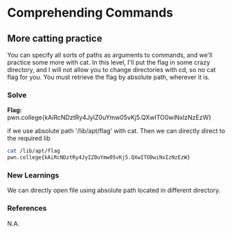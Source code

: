 # Comprehending Commands

## More catting practice

You can specify all sorts of paths as arguments to commands, and we'll practice some more with cat. In this level, I'll put the flag in some crazy directory, and I will not allow you to change directories with cd, so no cat flag for you. You must retrieve the flag by absolute path, wherever it is.

### Solve
**Flag:** pwn.college{kAiRcNDztRy4JyIZ0uYmw05vKj5.QXwITO0wiNxIzNzEzW}

if we use absolute path '/lib/apt/flag' with cat. Then we can directly direct to the required lib  

```bash
cat /lib/apt/flag
pwn.college{kAiRcNDztRy4JyIZ0uYmw05vKj5.QXwITO0wiNxIzNzEzW}
```

### New Learnings
We can directly open file using absolute path located in different directory.

### References 
N.A.